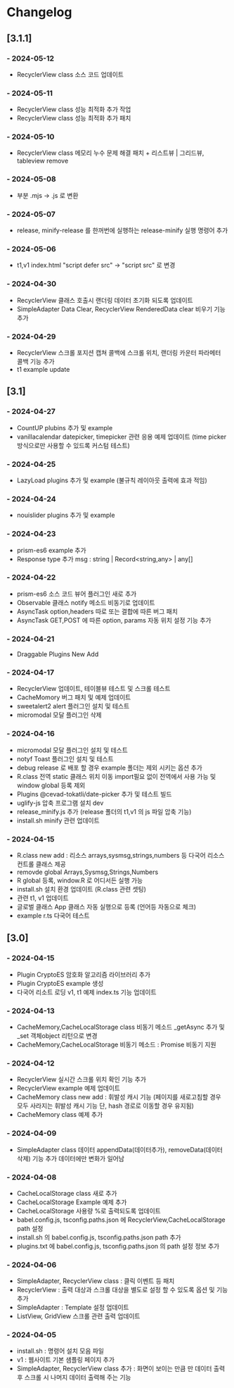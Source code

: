 # Changelog

## [3.1.1]

### - 2024-05-12
- RecyclerView class 소스 코드 업데이트

### - 2024-05-11
- RecyclerView class 성능 최적화 추가 작업
- RecyclerView class 성능 최적화 추가 패치

### - 2024-05-10
- RecyclerView class 메모리 누수 문제 해결 패치 + 리스트뷰 | 그리드뷰, tableview remove

### - 2024-05-08
- 부분 .mjs -> .js 로 변환

### - 2024-05-07
- release, minify-release 를 한꺼번에 실행하는 release-minify 실행 명령어 추가

### - 2024-05-06
- t1,v1 index.html "script defer src" -> "script src" 로 변경

### - 2024-04-30
- RecyclerView 클래스 호출시 랜더링 데이터 초기화 되도록 업데이트
- SimpleAdapter Data Clear, RecyclerView RenderedData clear 비우기 기능 추가

### - 2024-04-29
- RecyclerView 스크롤 포지션 캡쳐 콜백에  스크롤 위치, 랜더링 카운터 파라메터 콜백 기능 추가
- t1 example update

## [3.1]
### - 2024-04-27
- CountUP plubins 추가 및 example 
- vanillacalendar datepicker, timepicker 관련 응용 예제 업데이트 (time picker 방식으로만 사용할 수 있드록 커스텀 테스트)

### - 2024-04-25
- LazyLoad plugins 추가 및 example (불규칙 레이아웃 출력에 효과 적임)

### - 2024-04-24
- nouislider plugins 추가 및 example 

### - 2024-04-23
- prism-es6 example 추가
- Response type 추가 msg : string | Record<string,any> | any[]

### - 2024-04-22
- prism-es6 소스 코드 뷰어 플러그인 새로 추가
- Observable 클래스 notify 메소드 비동기로 업데이트
- AsyncTask option,headers 따로 또는 결합에 따른 버그 패치
- AsyncTask GET,POST 에 따른 option, params 자동 위치 설정 기능 추가

### - 2024-04-21
- Draggable Plugins New Add

### - 2024-04-17
- RecyclerView 업데이트, 테이블뷰 테스트 및 스크롤 테스트
- CacheMomory 버그 패치 및 예제 업데이트
- sweetalert2 alert 플러그인 설치 및 테스트
- micromodal 모달 플러그인 삭제

### - 2024-04-16
- micromodal 모달 플러그인 설치 및 테스트
- notyf Toast 플러그인 설치 및 테스트
- debug release 로 배포 할 경우 example 폴더는 제외 시키는 옵션 추가
- R.class 전역 static 클래스 위치 이동 import필요 없이 전역에서 사용 가능 및 window global 등록 제외
- Plugins @cevad-tokatli/date-picker 추가 및 테스트 빌드
- uglify-js 압축 프로그램 설치 dev
- release_minify.js 추가 (release 폴더의 t1,v1 의 js 파일 압축 기능)
- install.sh minify 관련 업데이트

### - 2024-04-15
- R.class new add : 리소스 arrays,sysmsg,strings,numbers 등 다국어 리소스 컨트롤 클래스 제공
- removde global Arrays,Sysmsg,Strings,Numbers 
- R global 등록, window.R 로 어디서든 실행 가능
- install.sh 설치 환경 업데이트 (R.class 관련 셋팅)
- 관련 t1, v1 업데이트
- 글로벌 클래스 App 클래스 자동 실행으로 등록 (언어등 자동으로 체크)
- example r.ts 다국어 테스트

## [3.0]
### - 2024-04-15
- Plugin CryptoES 암호화 알고리즘 라이브러리 추가
- Plugin CryptoES example 생성
- 다국어 리소트 로딩 v1, t1 예제 index.ts 기능 업데이트

### - 2024-04-13
- CacheMemory,CacheLocalStorage class 비동기 메소드 _getAsync 추가 및 _set 객체object 리턴으로 변경
- CacheMemory,CacheLocalStorage 비동기 메소드 : Promise 비동기 지원

### - 2024-04-12
- RecyclerView 실시간 스크롤 위치 확인 기능 추가
- RecyclerView example 예제 업데이트
- CacheMemory class new add : 휘발성 캐시 기능 (페이지를 새로고침할 경우 모두 사라지는 휘발성 캐시 기능 단, hash 경로로 이동할 경우 유지됨)
- CacheMemory class 예제 추가

### - 2024-04-09
- SimpleAdapter class 데이터 appendData(데이터추가), removeData(데이터삭제) 기능 추가 데이터에만 변화가 일어남

### - 2024-04-08
- CacheLocalStorage class 새로 추가
- CacheLocalStorage Example 예제 추가
- CacheLocalStorage 사용량 %로 출력되도록 업데이트
- babel.config.js, tsconfig.paths.json 에 RecyclerView,CacheLocalStorage path 설정
- install.sh 의 babel.config.js, tsconfig.paths.json path 추가
- plugins.txt 에 babel.config.js, tsconfig.paths.json 의 path 설정 정보 추가


### - 2024-04-06
- SimpleAdapter, RecyclerView class : 클릭 이벤트 등 패치
- RecyclerView : 출력 대상과 스크롤 대상을 별도로 설정 할 수 있도록 옵션 및 기능 추가
- SimpleAdapter : Template 설정 업데이트
- ListView, GridView 스크롤 관련 출력 업데이트

### - 2024-04-05
- install.sh : 명령어 설치 모음 파일
- v1 : 웹사이트 기본 샘플링 페이지 추가
- SimpleAdapter, RecyclerView class 추가 : 화면이 보이는 만큼 만 데이터 출력 후 스크롤 시 나머지 데이터 출력해 주는 기능